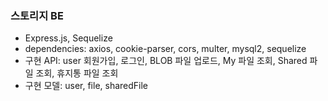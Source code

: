 ### 스토리지 BE

- Express.js, Sequelize
- dependencies: axios, cookie-parser, cors, multer, mysql2, sequelize
- 구현 API: user 회원가입, 로그인, BLOB 파일 업로드, My 파일 조회, Shared 파일 조회, 휴지통 파일 조회
- 구현 모델: user, file, sharedFile
